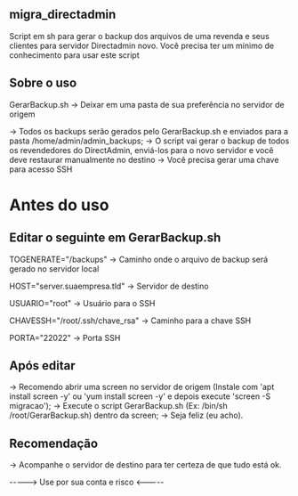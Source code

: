 ## migra_directadmin
Script em sh para gerar o backup dos arquivos de uma revenda e seus clientes para servidor Directadmin novo.
Você precisa ter um mínimo de conhecimento para usar este script

## Sobre o uso
GerarBackup.sh -> Deixar em uma pasta de sua preferência no servidor de origem

-> Todos os backups serão gerados pelo GerarBackup.sh e enviados para a pasta /home/admin/admin_backups;
-> O script vai gerar o backup de todos os revendedores do DirectAdmin, enviá-los para o novo servidor e você deve restaurar manualmente no destino
-> Você precisa gerar uma chave para acesso SSH

# Antes do uso
## Editar o seguinte em GerarBackup.sh

TOGENERATE="/backups" -> Caminho onde o arquivo de backup será gerado no servidor local

HOST="server.suaempresa.tld" -> Servidor de destino

USUARIO="root" -> Usuário para o SSH

CHAVESSH="/root/.ssh/chave_rsa" -> Caminho para a chave SSH

PORTA="22022" -> Porta SSH

## Após editar
-> Recomendo abrir uma screen no servidor de origem (Instale com 'apt install screen -y' ou 'yum install screen -y' e depois execute 'screen -S migracao');
-> Execute o script GerarBackup.sh (Ex: /bin/sh /root/GerarBackup.sh) dentro da screen;
-> Seja feliz (eu acho).

## Recomendação
-> Acompanhe o servidor de destino para ter certeza de que tudo está ok.

-----> Use por sua conta e risco <-----
